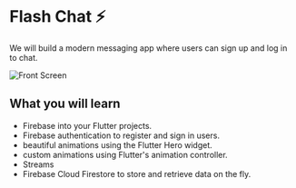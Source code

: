 


# Flash Chat ⚡️

We will build a modern messaging app where users can sign up and log in to chat.

![Front Screen](https://github.com/londonappbrewery/Images/blob/master/flash_chat_flutter_demo.gif)

## What you will learn

- Firebase into your Flutter projects.
- Firebase authentication to register and sign in users.
- beautiful animations using the Flutter Hero widget.
- custom animations using Flutter's animation controller. 
- Streams
- Firebase Cloud Firestore to store and retrieve data on the fly.
